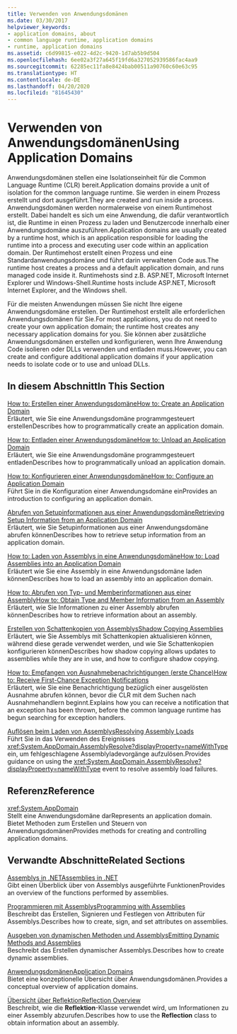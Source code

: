 ```yaml
---
title: Verwenden von Anwendungsdomänen
ms.date: 03/30/2017
helpviewer_keywords:
- application domains, about
- common language runtime, application domains
- runtime, application domains
ms.assetid: c6d99815-e022-4d2c-9420-1d7ab5b9d504
ms.openlocfilehash: 6ee02a3f27a645f19fd6a327052939586fac4aa9
ms.sourcegitcommit: 62285ec11fa8e8424bab00511a90760c60e63c95
ms.translationtype: HT
ms.contentlocale: de-DE
ms.lasthandoff: 04/20/2020
ms.locfileid: "81645430"
---
```

# <a name="using-application-domains"></a><span data-ttu-id="f616b-102">Verwenden von Anwendungsdomänen</span><span class="sxs-lookup"><span data-stu-id="f616b-102">Using Application Domains</span></span>

<span data-ttu-id="f616b-103">Anwendungsdomänen stellen eine Isolationseinheit für die Common Language Runtime (CLR) bereit.</span><span class="sxs-lookup"><span data-stu-id="f616b-103">Application domains provide a unit of isolation for the common language runtime.</span></span> <span data-ttu-id="f616b-104">Sie werden in einem Prozess erstellt und dort ausgeführt.</span><span class="sxs-lookup"><span data-stu-id="f616b-104">They are created and run inside a process.</span></span> <span data-ttu-id="f616b-105">Anwendungsdomänen werden normalerweise von einem Runtimehost erstellt. Dabei handelt es sich um eine Anwendung, die dafür verantwortlich ist, die Runtime in einen Prozess zu laden und Benutzercode innerhalb einer Anwendungsdomäne auszuführen.</span><span class="sxs-lookup"><span data-stu-id="f616b-105">Application domains are usually created by a runtime host, which is an application responsible for loading the runtime into a process and executing user code within an application domain.</span></span> <span data-ttu-id="f616b-106">Der Runtimehost erstellt einen Prozess und eine Standardanwendungsdomäne und führt darin verwalteten Code aus.</span><span class="sxs-lookup"><span data-stu-id="f616b-106">The runtime host creates a process and a default application domain, and runs managed code inside it.</span></span> <span data-ttu-id="f616b-107">Runtimehosts sind z.B. ASP.NET, Microsoft Internet Explorer und Windows-Shell.</span><span class="sxs-lookup"><span data-stu-id="f616b-107">Runtime hosts include ASP.NET, Microsoft Internet Explorer, and the Windows shell.</span></span>  
  
<span data-ttu-id="f616b-108">Für die meisten Anwendungen müssen Sie nicht Ihre eigene Anwendungsdomäne erstellen. Der Runtimehost erstellt alle erforderlichen Anwendungsdomänen für Sie.</span><span class="sxs-lookup"><span data-stu-id="f616b-108">For most applications, you do not need to create your own application domain; the runtime host creates any necessary application domains for you.</span></span> <span data-ttu-id="f616b-109">Sie können aber zusätzliche Anwendungsdomänen erstellen und konfigurieren, wenn Ihre Anwendung Code isolieren oder DLLs verwenden und entladen muss.</span><span class="sxs-lookup"><span data-stu-id="f616b-109">However, you can create and configure additional application domains if your application needs to isolate code or to use and unload DLLs.</span></span>  
  
## <a name="in-this-section"></a><span data-ttu-id="f616b-110">In diesem Abschnitt</span><span class="sxs-lookup"><span data-stu-id="f616b-110">In This Section</span></span>  

[<span data-ttu-id="f616b-111">How to: Erstellen einer Anwendungsdomäne</span><span class="sxs-lookup"><span data-stu-id="f616b-111">How to: Create an Application Domain</span></span>](how-to-create-an-application-domain.md)  
<span data-ttu-id="f616b-112">Erläutert, wie Sie eine Anwendungsdomäne programmgesteuert erstellen</span><span class="sxs-lookup"><span data-stu-id="f616b-112">Describes how to programmatically create an application domain.</span></span>  
  
[<span data-ttu-id="f616b-113">How to: Entladen einer Anwendungsdomäne</span><span class="sxs-lookup"><span data-stu-id="f616b-113">How to: Unload an Application Domain</span></span>](how-to-unload-an-application-domain.md)  
<span data-ttu-id="f616b-114">Erläutert, wie Sie eine Anwendungsdomäne programmgesteuert entladen</span><span class="sxs-lookup"><span data-stu-id="f616b-114">Describes how to programmatically unload an application domain.</span></span>  
  
[<span data-ttu-id="f616b-115">How to: Konfigurieren einer Anwendungsdomäne</span><span class="sxs-lookup"><span data-stu-id="f616b-115">How to: Configure an Application Domain</span></span>](how-to-configure-an-application-domain.md)  
<span data-ttu-id="f616b-116">Führt Sie in die Konfiguration einer Anwendungsdomäne ein</span><span class="sxs-lookup"><span data-stu-id="f616b-116">Provides an introduction to configuring an application domain.</span></span>  
  
[<span data-ttu-id="f616b-117">Abrufen von Setupinformationen aus einer Anwendungsdomäne</span><span class="sxs-lookup"><span data-stu-id="f616b-117">Retrieving Setup Information from an Application Domain</span></span>](retrieve-setup-information.md)  
<span data-ttu-id="f616b-118">Erläutert, wie Sie Setupinformationen aus einer Anwendungsdomäne abrufen können</span><span class="sxs-lookup"><span data-stu-id="f616b-118">Describes how to retrieve setup information from an application domain.</span></span>  
  
[<span data-ttu-id="f616b-119">How to: Laden von Assemblys in eine Anwendungsdomäne</span><span class="sxs-lookup"><span data-stu-id="f616b-119">How to: Load Assemblies into an Application Domain</span></span>](how-to-load-assemblies-into-an-application-domain.md)  
<span data-ttu-id="f616b-120">Erläutert wie Sie eine Assembly in eine Anwendungsdomäne laden können</span><span class="sxs-lookup"><span data-stu-id="f616b-120">Describes how to load an assembly into an application domain.</span></span>  
  
[<span data-ttu-id="f616b-121">How to: Abrufen von Typ- und Memberinformationen aus einer Assembly</span><span class="sxs-lookup"><span data-stu-id="f616b-121">How to: Obtain Type and Member Information from an Assembly</span></span>](../reflection-and-codedom/get-type-member-information.md)  
<span data-ttu-id="f616b-122">Erläutert, wie Sie Informationen zu einer Assembly abrufen können</span><span class="sxs-lookup"><span data-stu-id="f616b-122">Describes how to retrieve information about an assembly.</span></span>  
  
[<span data-ttu-id="f616b-123">Erstellen von Schattenkopien von Assemblys</span><span class="sxs-lookup"><span data-stu-id="f616b-123">Shadow Copying Assemblies</span></span>](shadow-copy-assemblies.md)  
<span data-ttu-id="f616b-124">Erläutert, wie Sie Assemblys mit Schattenkopien aktualisieren können, während diese gerade verwendet werden, und wie Sie Schattenkopien konfigurieren können</span><span class="sxs-lookup"><span data-stu-id="f616b-124">Describes how shadow copying allows updates to assemblies while they are in use, and how to configure shadow copying.</span></span>  
  
[<span data-ttu-id="f616b-125">How to: Empfangen von Ausnahmebenachrichtigungen (erste Chance)</span><span class="sxs-lookup"><span data-stu-id="f616b-125">How to: Receive First-Chance Exception Notifications</span></span>](how-to-receive-first-chance-exception-notifications.md)  
<span data-ttu-id="f616b-126">Erläutert, wie Sie eine Benachrichtigung bezüglich einer ausgelösten Ausnahme abrufen können, bevor die CLR mit dem Suchen nach Ausnahmehandlern beginnt.</span><span class="sxs-lookup"><span data-stu-id="f616b-126">Explains how you can receive a notification that an exception has been thrown, before the common language runtime has begun searching for exception handlers.</span></span>  
  
[<span data-ttu-id="f616b-127">Auflösen beim Laden von Assemblys</span><span class="sxs-lookup"><span data-stu-id="f616b-127">Resolving Assembly Loads</span></span>](../../standard/assembly/resolve-loads.md)  
<span data-ttu-id="f616b-128">Führt Sie in das Verwenden des Ereignisses <xref:System.AppDomain.AssemblyResolve?displayProperty=nameWithType> ein, um fehlgeschlagene Assemblyladevorgänge aufzulösen.</span><span class="sxs-lookup"><span data-stu-id="f616b-128">Provides guidance on using the <xref:System.AppDomain.AssemblyResolve?displayProperty=nameWithType> event to resolve assembly load failures.</span></span>  
  
## <a name="reference"></a><span data-ttu-id="f616b-129">Referenz</span><span class="sxs-lookup"><span data-stu-id="f616b-129">Reference</span></span>  

<xref:System.AppDomain>  
<span data-ttu-id="f616b-130">Stellt eine Anwendungsdomäne dar</span><span class="sxs-lookup"><span data-stu-id="f616b-130">Represents an application domain.</span></span> <span data-ttu-id="f616b-131">Bietet Methoden zum Erstellen und Steuern von Anwendungsdomänen</span><span class="sxs-lookup"><span data-stu-id="f616b-131">Provides methods for creating and controlling application domains.</span></span>  
  
## <a name="related-sections"></a><span data-ttu-id="f616b-132">Verwandte Abschnitte</span><span class="sxs-lookup"><span data-stu-id="f616b-132">Related Sections</span></span>  
[<span data-ttu-id="f616b-133">Assemblys in .NET</span><span class="sxs-lookup"><span data-stu-id="f616b-133">Assemblies in .NET</span></span>](../../standard/assembly/index.md)  
<span data-ttu-id="f616b-134">Gibt einen Überblick über von Assemblys ausgeführte Funktionen</span><span class="sxs-lookup"><span data-stu-id="f616b-134">Provides an overview of the functions performed by assemblies.</span></span>  
  
[<span data-ttu-id="f616b-135">Programmieren mit Assemblys</span><span class="sxs-lookup"><span data-stu-id="f616b-135">Programming with Assemblies</span></span>](../../standard/assembly/index.md)  
<span data-ttu-id="f616b-136">Beschreibt das Erstellen, Signieren und Festlegen von Attributen für Assemblys.</span><span class="sxs-lookup"><span data-stu-id="f616b-136">Describes how to create, sign, and set attributes on assemblies.</span></span>  
  
[<span data-ttu-id="f616b-137">Ausgeben von dynamischen Methoden und Assemblys</span><span class="sxs-lookup"><span data-stu-id="f616b-137">Emitting Dynamic Methods and Assemblies</span></span>](../reflection-and-codedom/emitting-dynamic-methods-and-assemblies.md)  
<span data-ttu-id="f616b-138">Beschreibt das Erstellen dynamischer Assemblys.</span><span class="sxs-lookup"><span data-stu-id="f616b-138">Describes how to create dynamic assemblies.</span></span>  
  
[<span data-ttu-id="f616b-139">Anwendungsdomänen</span><span class="sxs-lookup"><span data-stu-id="f616b-139">Application Domains</span></span>](application-domains.md)  
<span data-ttu-id="f616b-140">Bietet eine konzeptionelle Übersicht über Anwendungsdomänen.</span><span class="sxs-lookup"><span data-stu-id="f616b-140">Provides a conceptual overview of application domains.</span></span>  
  
[<span data-ttu-id="f616b-141">Übersicht über Reflektion</span><span class="sxs-lookup"><span data-stu-id="f616b-141">Reflection Overview</span></span>](../reflection-and-codedom/reflection.md)  
<span data-ttu-id="f616b-142">Beschreibt, wie die **Reflektion**-Klasse verwendet wird, um Informationen zu einer Assembly abzurufen.</span><span class="sxs-lookup"><span data-stu-id="f616b-142">Describes how to use the **Reflection** class to obtain information about an assembly.</span></span>
